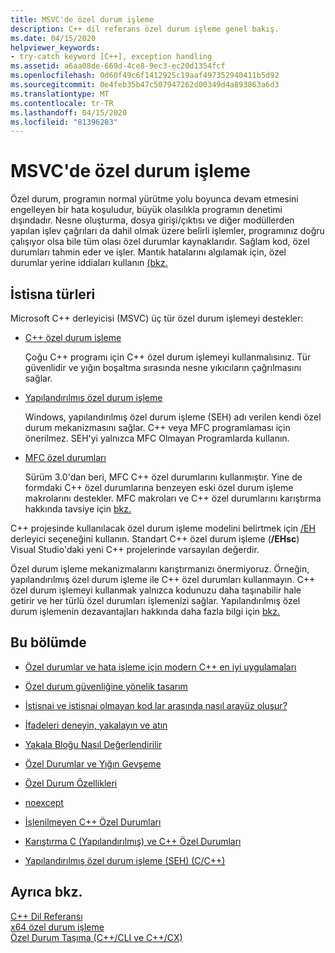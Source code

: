 ```yaml
---
title: MSVC'de özel durum işleme
description: C++ dil referans özel durum işleme genel bakış.
ms.date: 04/15/2020
helpviewer_keywords:
- try-catch keyword [C++], exception handling
ms.assetid: a6aa08de-669d-4ce8-9ec3-ec20d1354fcf
ms.openlocfilehash: 0d60f49c6f1412925c19aaf497352940411b5d92
ms.sourcegitcommit: 0e4feb35b47c507947262d00349d4a893863a6d3
ms.translationtype: MT
ms.contentlocale: tr-TR
ms.lasthandoff: 04/15/2020
ms.locfileid: "81396283"
---
```

# <a name="exception-handling-in-msvc"></a>MSVC'de özel durum işleme

Özel durum, programın normal yürütme yolu boyunca devam etmesini engelleyen bir hata koşuludur, büyük olasılıkla programın denetimi dışındadır. Nesne oluşturma, dosya girişi/çıktısı ve diğer modüllerden yapılan işlev çağrıları da dahil olmak üzere belirli işlemler, programınız doğru çalışıyor olsa bile tüm olası özel durumlar kaynaklarıdır. Sağlam kod, özel durumları tahmin eder ve işler. Mantık hatalarını algılamak için, özel durumlar yerine iddiaları kullanın [(bkz.](/visualstudio/debugger/c-cpp-assertions)

## <a name="kinds-of-exceptions"></a>İstisna türleri

Microsoft C++ derleyicisi (MSVC) üç tür özel durum işlemeyi destekler:

- [C++ özel durum işleme](errors-and-exception-handling-modern-cpp.md)

   Çoğu C++ programı için C++ özel durum işlemeyi kullanmalısınız. Tür güvenlidir ve yığın boşaltma sırasında nesne yıkıcıların çağrılmasını sağlar.

- [Yapılandırılmış özel durum işleme](structured-exception-handling-c-cpp.md)

   Windows, yapılandırılmış özel durum işleme (SEH) adı verilen kendi özel durum mekanizmasını sağlar. C++ veya MFC programlaması için önerilmez. SEH'yi yalnızca MFC Olmayan Programlarda kullanın.

- [MFC özel durumları](../mfc/exception-handling-in-mfc.md)

   Sürüm 3.0'dan beri, MFC C++ özel durumlarını kullanmıştır. Yine de formdaki C++ özel durumlarına benzeyen eski özel durum işleme makrolarını destekler. MFC makroları ve C++ özel durumlarını karıştırma hakkında tavsiye için [bkz.](../mfc/exceptions-using-mfc-macros-and-cpp-exceptions.md)

C++ projesinde kullanılacak özel durum işleme modelini belirtmek için [/EH](../build/reference/eh-exception-handling-model.md) derleyici seçeneğini kullanın. Standart C++ özel durum işleme (**/EHsc**) Visual Studio'daki yeni C++ projelerinde varsayılan değerdir.

Özel durum işleme mekanizmalarını karıştırmanızı önermiyoruz. Örneğin, yapılandırılmış özel durum işleme ile C++ özel durumları kullanmayın. C++ özel durum işlemeyi kullanmak yalnızca kodunuzu daha taşınabilir hale getirir ve her türlü özel durumları işlemenizi sağlar. Yapılandırılmış özel durum işlemenin dezavantajları hakkında daha fazla bilgi için [bkz.](structured-exception-handling-c-cpp.md)

## <a name="in-this-section"></a>Bu bölümde

- [Özel durumlar ve hata işleme için modern C++ en iyi uygulamaları](errors-and-exception-handling-modern-cpp.md)

- [Özel durum güvenliğine yönelik tasarım](how-to-design-for-exception-safety.md)

- [İstisnai ve istisnai olmayan kod lar arasında nasıl arayüz oluşur?](how-to-interface-between-exceptional-and-non-exceptional-code.md)

- [İfadeleri deneyin, yakalayın ve atın](try-throw-and-catch-statements-cpp.md)

- [Yakala Bloğu Nasıl Değerlendirilir](how-catch-blocks-are-evaluated-cpp.md)

- [Özel Durumlar ve Yığın Gevşeme](exceptions-and-stack-unwinding-in-cpp.md)

- [Özel Durum Özellikleri](exception-specifications-throw-cpp.md)

- [noexcept](noexcept-cpp.md)

- [İşlenilmeyen C++ Özel Durumları](unhandled-cpp-exceptions.md)

- [Karıştırma C (Yapılandırılmış) ve C++ Özel Durumları](mixing-c-structured-and-cpp-exceptions.md)

- [Yapılandırılmış özel durum işleme (SEH) (C/C++)](structured-exception-handling-c-cpp.md)

## <a name="see-also"></a>Ayrıca bkz.

[C++ Dil Referansı](cpp-language-reference.md)</br>
[x64 özel durum işleme](../build/exception-handling-x64.md)</br>
[Özel Durum Taşıma (C++/CLI ve C++/CX)](../extensions/exception-handling-cpp-component-extensions.md)
